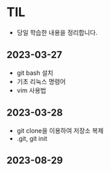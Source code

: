 # TIL
- 당일 학습한 내용을 정리합니다.

## 2023-03-27
- git bash 설치
- 기초 리눅스 명령어
- vim 사용법

## 2023-03-28
- git clone을 이용하여 저장소 복제
- .git, git init

## 2023-08-29